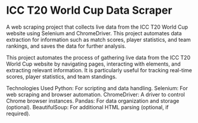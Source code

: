 # ICC T20 World Cup Data Scraper
A web scraping project that collects live data from the ICC T20 World Cup website using Selenium and ChromeDriver. This project automates data extraction for information such as match scores, player statistics, and team rankings, and saves the data for further analysis.

This project automates the process of gathering live data from the ICC T20 World Cup website by navigating pages, interacting with elements, and extracting relevant information. It is particularly useful for tracking real-time scores, player statistics, and team standings.

Technologies Used
Python: For scripting and data handling.
Selenium: For web scraping and browser automation.
ChromeDriver: A driver to control Chrome browser instances.
Pandas: For data organization and storage (optional).
BeautifulSoup: For additional HTML parsing (optional, if required).
